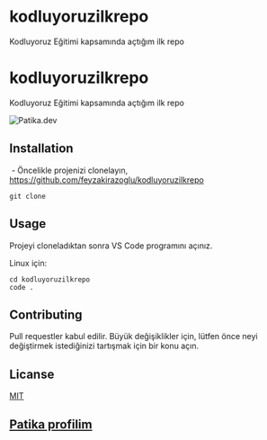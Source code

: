 # kodluyoruzilkrepo
Kodluyoruz Eğitimi kapsamında açtığım ilk repo

# kodluyoruzilkrepo

Kodluyoruz Eğitimi kapsamında açtığım ilk repo

![Patika.dev](https://www.upload.ee/image/14511261/Ekran_goruntusu_2022-09-17_205103.png)

## Installation

 - Öncelikle projenizi clonelayın, https://github.com/feyzakirazoglu/kodluyoruzilkrepo

```
git clone
```

## Usage

Projeyi cloneladıktan sonra VS Code programını açınız.

Linux için:

```
cd kodluyoruzilkrepo
code .
```

## Contributing

Pull requestler kabul edilir. Büyük değişiklikler için, lütfen önce neyi değiştirmek istediğinizi tartışmak için bir konu açın.

## Licanse

[MIT](https://choosealicense.com/licenses/mit/)

## [Patika profilim](https://app.patika.dev/feyzakirazoglu)
